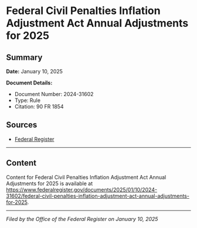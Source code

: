 # Federal Civil Penalties Inflation Adjustment Act Annual Adjustments for 2025

## Summary

**Date:** January 10, 2025

**Document Details:**
- Document Number: 2024-31602
- Type: Rule
- Citation: 90 FR 1854

## Sources
- [Federal Register](https://www.federalregister.gov/documents/2025/01/10/2024-31602/federal-civil-penalties-inflation-adjustment-act-annual-adjustments-for-2025)

---

## Content

Content for Federal Civil Penalties Inflation Adjustment Act Annual Adjustments for 2025 is available at https://www.federalregister.gov/documents/2025/01/10/2024-31602/federal-civil-penalties-inflation-adjustment-act-annual-adjustments-for-2025.

---

*Filed by the Office of the Federal Register on January 10, 2025*

